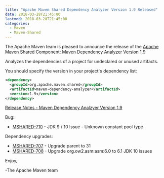 ```yaml
---
title: "Apache Maven Shared Dependency Analyzer Version 1.9 Released"
date: 2018-03-28T21:45:00
lastmod: 2018-03-28T21:45:00
categories:
  - Maven
  - Maven-Shared
---
```

The Apache Maven team is pleased to announce the release of the 
[Apache Maven Shared Component: Maven Dependency Analyzer Version 1.9](https://maven.apache.org/shared/maven-dependency-analyzer/)

Analyzes the dependencies of a project for undeclared or unused artifacts.

You should specify the version in your project's dependency list:

```xml
<dependency>
  <groupId>org.apache.maven.shared</groupId>
  <artifactId>maven-dependency-analyzer</artifactId>
  <version>1.9</version>
</dependency>
```

<!-- more -->

[Release Notes - Maven Dependency Analzyer Version 1.9](https://issues.apache.org/jira/secure/ReleaseNote.jspa?projectId=12317922&version=12342557)

Bug:

 * [MSHARED-710](https://issues.apache.org/jira/browse/MSHARED-710) - JDK 9 / 10 Issue - Unknown constant pool type

Dependency upgrades:

 * [MSHARED-707](https://issues.apache.org/jira/browse/MSHARED-707) - Upgrade parent to 31
 * [MSHARED-708](https://issues.apache.org/jira/browse/MSHARED-708) - Upgrade org.ow2.asm:asm:6.0 to 6.1 JDK 10 issues


Enjoy,

-The Apache Maven team

